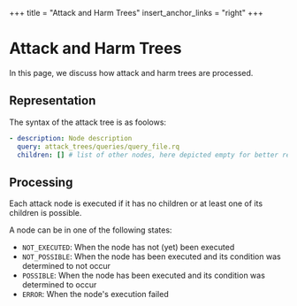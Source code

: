 +++
title = "Attack and Harm Trees"
insert_anchor_links = "right"
+++

# Attack and Harm Trees

In this page, we discuss how attack and harm trees are processed.

## Representation

The syntax of the attack tree is as foolows:

```yml
- description: Node description
  query: attack_trees/queries/query_file.rq
  children: [] # list of other nodes, here depicted empty for better readability
```

## Processing

Each attack node is executed if it has no children or at least one of its children is possible.

A node can be in one of the following states:

- `NOT_EXECUTED`: When the node has not (yet) been executed
- `NOT_POSSIBLE`: When the node has been executed and its condition was determined to not occur
- `POSSIBLE`: When the node has been executed and its condition was determined to occur
- `ERROR`: When the node's execution failed

